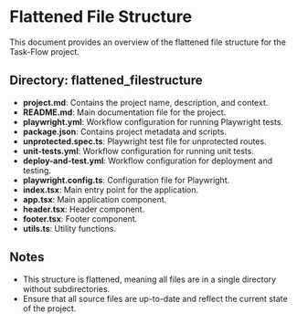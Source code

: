 # Flattened File Structure

This document provides an overview of the flattened file structure for the Task-Flow project.

## Directory: flattened_filestructure

- **project.md**: Contains the project name, description, and context.
- **README.md**: Main documentation file for the project.
- **playwright.yml**: Workflow configuration for running Playwright tests.
- **package.json**: Contains project metadata and scripts.
- **unprotected.spec.ts**: Playwright test file for unprotected routes.
- **unit-tests.yml**: Workflow configuration for running unit tests.
- **deploy-and-test.yml**: Workflow configuration for deployment and testing.
- **playwright.config.ts**: Configuration file for Playwright.
- **index.tsx**: Main entry point for the application.
- **app.tsx**: Main application component.
- **header.tsx**: Header component.
- **footer.tsx**: Footer component.
- **utils.ts**: Utility functions.

## Notes

- This structure is flattened, meaning all files are in a single directory without subdirectories.
- Ensure that all source files are up-to-date and reflect the current state of the project.
